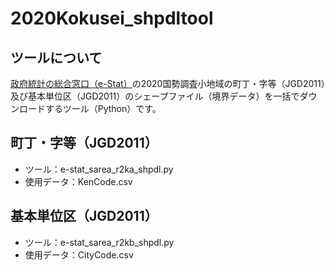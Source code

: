 # 2020Kokusei_shpdltool
## ツールについて
[政府統計の総合窓口（e-Stat）](https://www.e-stat.go.jp/)の2020国勢調査小地域の町丁・字等（JGD2011）及び基本単位区（JGD2011）のシェープファイル（境界データ）を一括でダウンロードするツール（Python）です。

## 町丁・字等（JGD2011）
- ツール：e-stat_sarea_r2ka_shpdl.py
- 使用データ：KenCode.csv

## 基本単位区（JGD2011）
- ツール：e-stat_sarea_r2kb_shpdl.py
- 使用データ：CityCode.csv
